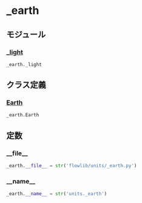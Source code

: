 # _earth

## モジュール

### [\_light](../_light/)
```python
_earth._light
```
## クラス定義
### [Earth](../../class/_earth.Earth/)
```python
_earth.Earth
```
## 定数
### \_\_file\_\_
```python
_earth.__file__ = str('flowlib/units/_earth.py')
```
### \_\_name\_\_
```python
_earth.__name__ = str('units._earth')
```
